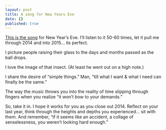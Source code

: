 ```yaml
---
layout: post
title: A song for New Years Eve
date: {}
published: true
---
```


[This is the song](https://www.youtube.com/watch?v=xhhyXdhhnY4) for New Year’s Eve. I’ll listen to it 50-60 times, let it pull me through 2014 and into 2015… its perfect.

I picture people raising their glass to the days and months passed as the ball drops.

I love the image of that insect. (At least he went out on a high note.)

I share the desire of “simple things.” Man, “till what I want & what I need can finally be the same.”

The way the music throws you into the reality of time slipping through fingers when you realize “it won’t bow to your demands.”

So, take it in. I hope it works for you as you close out 2014. Reflect on your last year, think through the heights and depths you experienced… sit with them. And remember, “if it seems like an accident, a collage of senselessness, you weren’t looking hard enough.”